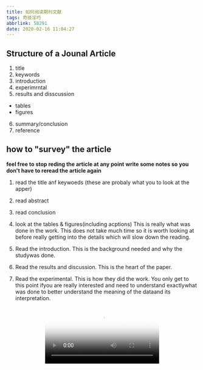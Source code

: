 ```yaml
---
title: 如何阅读期刊文献
tags: 奇技淫巧
abbrlink: 58291
date: 2020-02-16 11:04:27
---
```


## Structure of a Jounal Article
1. title 
2. keywords 
3. introduction
4. experimrntal
5. results and disscussion
+ tables 
+ figures
6. summary/conclusion
7. reference

<!-- more -->

## how to "survey" the article

**feel free to stop reding the article at any point**
**write some notes so you don't have to reread the article again**

1. read the title anf keywoeds (these are probaly what you to look at the apper)
2. read abstract
3. read  conclusion
4. look at the tables & figures(including acptions)
This is really what was done in the work. This does not take much time so it is worth looking at before really getting into the details which will slow down the reading.


5. Read the introduction.
This is the background needed and why the studywas done.


6. Read the results and discussion.
This is the heart of the paper.

7. Read the experimental.
This is how they did the work. You only get to this point ifyou are really interested and need to understand exactlywhat was done to better understand the meaning of the dataand its interpretation.

<video src="http://140.210.72.121/video/d6/c6/f3/b47d5c421bfdd496cdefbfc7321bf08c/sd.mp4" poster="https://p2.ananas.chaoxing.com/video/3a/1c/c9/59fd2cb97f0e8996c45e8ffc0a88ba7c/snapshot.jpg" controls="controls" style="max-width: 100%; display: block; margin-left: auto; margin-right: auto;"> your browser does not support the video tag </video>